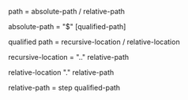 path = absolute-path / relative-path

absolute-path = "$" [qualified-path]

qualified path = recursive-location / relative-location

recursive-location = ".." relative-path

relative-location "." relative-path

relative-path = step qualified-path

